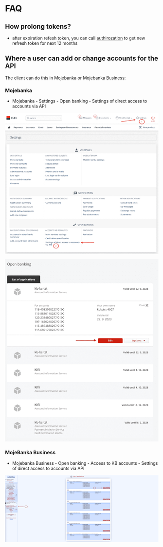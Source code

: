 # FAQ

## How prolong tokens?

- after expiration refesh token, you can call [authirozation](./Tokens#authorization-code) to get new refresh token for next 12 months

## Where a user can add or change accounts for the API

The client can do this in Mojebanka or Mojebanka Business:

### Mojebanka
- Mojebanka - Settings - Open banking - Settings of direct access to accounts via API

![mb menu](./img/mb-menu.min.png)

![mb accounts](./img/mb-accounts.min.png)

### MojeBanka Business
- Mojebanka Business - Open banking -  Access to KB accounts - Settings of direct access to accounts via API



![mbb menu](./img/mbb.min.png)
